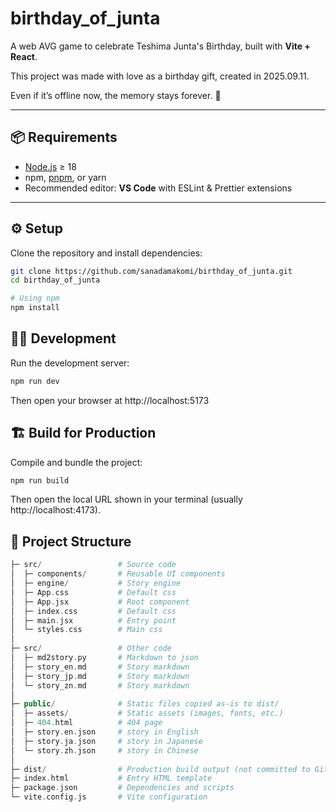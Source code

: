 # birthday_of_junta
A web AVG game to celebrate Teshima Junta's Birthday, built with **Vite + React**.

This project was made with love as a birthday gift, created in 2025.09.11. 

Even if it’s offline now, the memory stays forever. 💫

---
## 📦 Requirements

- [Node.js](https://nodejs.org/) ≥ 18  
- npm, [pnpm](https://pnpm.io/), or yarn  
- Recommended editor: **VS Code** with ESLint & Prettier extensions
---

## ⚙️ Setup

Clone the repository and install dependencies:

```bash
git clone https://github.com/sanadamakomi/birthday_of_junta.git
cd birthday_of_junta

# Using npm
npm install
```
## 🧑‍💻 Development

Run the development server:

```bash
npm run dev
```
Then open your browser at http://localhost:5173

## 🏗️ Build for Production
Compile and bundle the project:

```bash
npm run build
```
Then open the local URL shown in your terminal (usually http://localhost:4173).

## 📁 Project Structure

```php
├─ src/                 # Source code
│  ├─ components/       # Reusable UI components
│  ├─ engine/           # Story engine
│  ├─ App.css           # Default css
│  ├─ App.jsx           # Root component
│  ├─ index.css         # Default css
│  ├─ main.jsx          # Entry point
│  └─ styles.css        # Main css
│
├─ src/                 # Other code
│  ├─ md2story.py       # Markdown to json
│  ├─ story_en.md       # Story markdown
│  ├─ story_jp.md       # Story markdown
│  └─ story_zn.md       # Story markdown
│
├─ public/              # Static files copied as-is to dist/
│  ├─ assets/           # Static assets (images, fonts, etc.)
│  ├─ 404.html          # 404 page
│  ├─ story.en.json     # story in English
│  ├─ story.ja.json     # story in Japanese
│  └─ story.zh.json     # story in Chinese
│
├─ dist/                # Production build output (not committed to Git)
├─ index.html           # Entry HTML template
├─ package.json         # Dependencies and scripts
└─ vite.config.js       # Vite configuration
```

